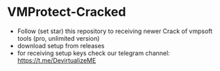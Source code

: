 # VMProtect-Cracked

* Follow (set star) this repository to receiving newer Crack of vmpsoft tools (pro, unlimited version)
* download setup from releases
* for receiving setup keys check our telegram channel: https://t.me/DevirtualizeME
